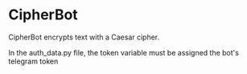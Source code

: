 # CipherBot
CipherBot encrypts text with a Caesar cipher.

In the auth_data.py file, the token variable must be assigned the bot's telegram token
